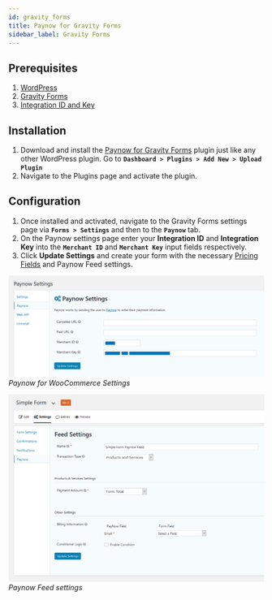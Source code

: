 ```yaml
---
id: gravity_forms
title: Paynow for Gravity Forms
sidebar_label: Gravity Forms
---
```


## Prerequisites

1. [WordPress](https://www.wordpress.org/)
2. [Gravity Forms](https://www.gravityforms.com/)
3. [Integration ID and Key](/docs/integration_generation.html)

## Installation

1. Download and install the [Paynow for Gravity Forms](https://gitlab.com/paynow-developer-hub/paynow-for-gravity-forms/-/archive/master/paynow-for-gravity-forms-master.zip) plugin just like any other WordPress plugin. Go to **`Dashboard > Plugins > Add New > Upload Plugin`**
1. Navigate to the Plugins page and activate the plugin.

## Configuration

1. Once installed and activated, navigate to the Gravity Forms settings page via **`Forms > Settings`** and then to the **`Paynow`** tab.
1. On the Paynow settings page enter your **Integration ID** and **Integration Key** into the **`Merchant ID`** and **`Merchant Key`** input fields respectively.
1. Click **Update Settings** and create your form with the necessary [Pricing Fields](https://docs.gravityforms.com/category/user-guides/field-types/pricing-fields/) and Paynow Feed settings.

![Paynow for WooCommerce Settings](assets/gravityforms-settings.png)
*Paynow for WooCommerce Settings*

![Paynow Feed settings](assets/gravityforms-paynow-feed-setup.png)
*Paynow Feed settings*

